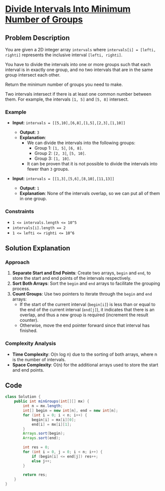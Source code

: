 # [Divide Intervals Into Minimum Number of Groups](https://leetcode.com/problems/divide-intervals-into-minimum-number-of-groups/description/?envType=daily-question&envId=2024-10-12)

## Problem Description
You are given a 2D integer array `intervals` where `intervals[i] = [lefti, righti]` represents the inclusive interval `[lefti, righti]`.

You have to divide the intervals into one or more groups such that each interval is in exactly one group, and no two intervals that are in the same group intersect each other.

Return the minimum number of groups you need to make.

Two intervals intersect if there is at least one common number between them. For example, the intervals `[1, 5]` and `[5, 8]` intersect.

### Example
- **Input**: `intervals = [[5,10],[6,8],[1,5],[2,3],[1,10]]`
  - **Output**: `3`
  - **Explanation**: 
    - We can divide the intervals into the following groups:
      - Group 1: `[1, 5]`, `[6, 8]`.
      - Group 2: `[2, 3]`, `[5, 10]`.
      - Group 3: `[1, 10]`.
    - It can be proven that it is not possible to divide the intervals into fewer than `3` groups.
  
- **Input**: `intervals = [[1,3],[5,6],[8,10],[11,13]]`
  - **Output**: `1`
  - **Explanation**: None of the intervals overlap, so we can put all of them in one group.

### Constraints
- `1 <= intervals.length <= 10^5`
- `intervals[i].length == 2`
- `1 <= lefti <= righti <= 10^6`

## Solution Explanation

### Approach
1. **Separate Start and End Points**: Create two arrays, `begin` and `end`, to store the start and end points of the intervals respectively.
2. **Sort Both Arrays**: Sort the `begin` and `end` arrays to facilitate the grouping process.
3. **Count Groups**: Use two pointers to iterate through the `begin` and `end` arrays:
   - If the start of the current interval (`begin[i]`) is less than or equal to the end of the current interval (`end[j]`), it indicates that there is an overlap, and thus a new group is required (increment the result counter).
   - Otherwise, move the end pointer forward since that interval has finished.

### Complexity Analysis
- **Time Complexity**: O(n log n) due to the sorting of both arrays, where n is the number of intervals.
- **Space Complexity**: O(n) for the additional arrays used to store the start and end points.

## Code
```java
class Solution {
    public int minGroups(int[][] mx) {
        int n = mx.length;
        int[] begin = new int[n], end = new int[n];
        for (int i = 0; i < n; i++) {
            begin[i] = mx[i][0];
            end[i] = mx[i][1];
        }
        Arrays.sort(begin);
        Arrays.sort(end);
        
        int res = 0;
        for (int i = 0, j = 0; i < n; i++) {
            if (begin[i] <= end[j]) res++;
            else j++;
        }
        
        return res;
    }
}
